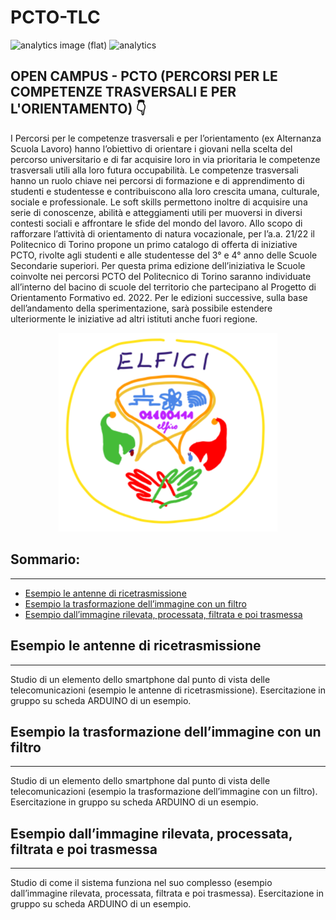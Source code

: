 # PCTO-TLC

![analytics image (flat)](https://raw.githubusercontent.com/vitr/google-analytics-beacon/master/static/badge-flat.gif)
![analytics](https://www.google-analytics.com/collect?v=1&cid=555&t=pageview&ec=repo&ea=open&dp=/Plantilla-de-repositorio/readme&dt=&tid=UA-4677001-16)

## OPEN CAMPUS - PCTO (PERCORSI PER LE COMPETENZE TRASVERSALI E PER L'ORIENTAMENTO) 👇

I Percorsi per le competenze trasversali e per l’orientamento (ex Alternanza Scuola Lavoro) hanno l’obiettivo di orientare i giovani nella scelta del percorso universitario e di far acquisire loro in via prioritaria le competenze trasversali utili alla loro futura occupabilità.
Le competenze trasversali hanno un ruolo chiave nei percorsi di formazione e di apprendimento di studenti e studentesse e contribuiscono alla loro crescita umana, culturale, sociale e professionale. Le soft skills permettono inoltre di acquisire una serie di conoscenze, abilità e atteggiamenti utili per muoversi in diversi contesti sociali e affrontare le sfide del mondo del lavoro.
Allo scopo di rafforzare l’attività di orientamento di natura vocazionale, per l’a.a. 21/22 il Politecnico di Torino propone un primo catalogo di offerta di iniziative PCTO, rivolte agli studenti e alle studentesse del 3° e 4° anno delle Scuole Secondarie superiori.
Per questa prima edizione dell’iniziativa le Scuole coinvolte nei percorsi PCTO del Politecnico di Torino saranno individuate all’interno del bacino di scuole del territorio che partecipano al Progetto di Orientamento Formativo ed. 2022. Per le edizioni successive, sulla base dell’andamento della sperimentazione, sarà possibile estendere ulteriormente le iniziative ad altri istituti anche fuori regione.

<p align="center"><img src="https://github.com/jorgearomeron/Arduino-PCTO-TLC/blob/main/ELFICI.png?raw=true" width="350" title="hover text"></p> 


## Sommario:
---

- [Esempio le antenne di ricetrasmissione](#Esempio-le-antenne-di-ricetrasmissione)
- [Esempio la trasformazione dell’immagine con un filtro](#Esempio-la-trasformazione-dell’immagine-con-un-filtro)
- [Esempio dall’immagine rilevata, processata, filtrata e poi trasmessa](#Esempio-dall’immagine-rilevata,-processata,-filtrata-e-poi-trasmessa)

## Esempio le antenne di ricetrasmissione
---
Studio di un elemento dello smartphone dal punto di vista delle telecomunicazioni (esempio le antenne di ricetrasmissione). Esercitazione in gruppo su scheda ARDUINO di un esempio.

## Esempio la trasformazione dell’immagine con un filtro
---
Studio di un elemento dello smartphone dal punto di vista delle telecomunicazioni (esempio la trasformazione dell’immagine con un filtro). Esercitazione in gruppo su scheda ARDUINO di un esempio.

## Esempio dall’immagine rilevata, processata, filtrata e poi trasmessa
---
Studio di come il sistema funziona nel suo complesso (esempio dall’immagine rilevata, processata, filtrata e poi trasmessa). Esercitazione in gruppo su scheda ARDUINO di un esempio.
